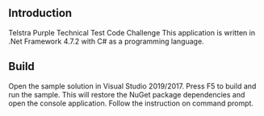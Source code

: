 ## Introduction
Telstra Purple Technical Test Code Challenge
This application is written in .Net Framework 4.7.2 with C# as a programming language.
## Build
Open the sample solution in Visual Studio 2019/2017.
Press F5 to build and run the sample. This will restore the NuGet package dependencies and open the console application.
Follow the instruction on command prompt.
